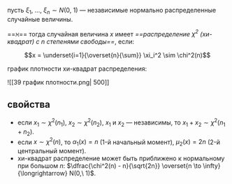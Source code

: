 пусть $\xi_1,\ ...,\ \xi_n \sim N(0,\ 1)$ — независимые нормально распределенные случайные величины.

==$\aleph$== тогда случайная величина $x$ имеет *==распределение $\chi^2$ (хи-квадрат) с $n$ степенями свободы==*, если:

$$x = \underset{i=1}{\overset{n}{\sum}} \xi_i^2 \sim \chi^2(n)$$

график плотности хи-квадрат распределения:

![[39 график плотности.png| 500]]

## свойства
- если $x_1 \sim \chi^2(n_1)$, $x_2 \sim \chi^2(n_2)$, $x_1$ и $x_2$ — независимы, то $x_1 + x_2 \sim \chi^2(n_1 + n_2)$.
- если $x \sim \chi^2(n)$, то $\alpha_1(x) = n$ (1-й начальный момент), $\mu_2(x) = 2n$ (2-й центральный момент).
- хи-квадрат распределение может быть приближено к нормальному при большом $n$: $\dfrac{\chi^2(n) - n}{\sqrt{2n}} \overset{n \to \infty}{\longrightarrow} N(0,\ 1)$.